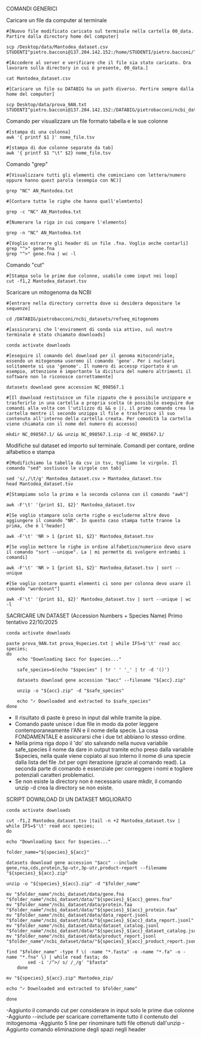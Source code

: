 COMANDI GENERICI

Caricare un file da computer al terminale

```
#[Nuovo file modificato caricato sul terminale nella cartella 00_data. Partire dalla directory home del computer]

scp /Desktop/data/Mantodea_dataset.csv STUDENTI^pietro.bacconi@137.204.142.152:/home/STUDENTI/pietro.bacconi/Tirocinio_magistrale/00_data

#[Accedere al server e verificare che il file sia stato caricato. Ora lavorare sulla directory in cui è presente, 00_data.]

cat Mantodea_dataset.csv

#[Caricare un file su DATABIG ha un path diverso. Pertire sempre dalla home del computer]

scp Desktop/data/prova_9AN.txt STUDENTI^pietro.bacconi@137.204.142.152:/DATABIG/pietrobacconi/ncbi_datasets/refseq_mitogenomes

```
Comando per visualizzare un file formato tabella e le sue colonne

```
#[stampa di una colonna]
awk '{ printf $1 }' nome_file.tsv

#[stampa di due colonne separate da tab]
awk '{ printf $1 "\t" $2} nome_file.tsv

```
Comando "grep"
```
#[Visualizzare tutti gli elementi che cominciano con lettera/numero oppure hanno quest parola (esempio con NC)]

grep "NC" AN_Mantodea.txt

#[Contare tutte le righe che hanno quell'elemtento]

grep -c "NC" AN_Mantodea.txt

#[Numerare la riga in cui compare l'elemento]

grep -n "NC" AN_Mantodea.txt

#[Voglio estrarre gli header di un file .fna. Voglio anche contarli]
grep "^>" gene.fna 
grep "^>" gene.fna | wc -l

```
Comando "cut"
```
#[Stampa solo le prime due colonne, usabile come input nei loop]
cut -f1,2 Mantodea_dataset.tsv

```

Scaricare un mitogenoma da NCBI

```
#[entrare nella directory corretta dove si desidera depositare le sequenze]

cd /DATABIG/pietrobacconi/ncbi_datasets/refseq_mitogenoms

#[assicurarsi che l'enviroment di conda sia attivo, sul nostro terminale è stato chiamato downloads]

conda activate downloads
 
#[eseguire il comando del download per il genoma mitocondriale, essendo un mitogenoma useremo il comando 'gene'. Per i nucleari solitamente si usa 'genome'. Il numero di accessp riportato è un esempio, attenzione è importante la dicitura del numero altrimenti il software non lo riconosce correttamente]

datasets download gene accession NC_098567.1

#[Il download restituisce un file zippato che è possibile unzippare e trasferirlo in una cartella a propria scelta (è possibile eseguire due comandi alla volta con l'utilizzo di && o |), il primo comando crea la cartella mentre il secondo unzippa il file e trasferisce il suo contenuto all'interno della cartella creata. Per comodità la cartella viene chiamata con il nome del numero di accesso]

mkdir NC_098567.1/ && unzip NC_098567.1.zip -d NC_098567.1/

```
Modifiche sul dataset ed importo sul terminale. Comandi per contare, ordine alfabetico e stampa

```
#[Modifichiamo la tabella da csv in tsv, togliamo le virgole. Il comando "sed" sostiusce le virgole con tab]

sed 's/,/\t/g' Mantodea_dataset.csv > Mantodea_dataset.tsv
head Mantodea_dataset.tsv

#[Stampiamo solo la prima e la seconda colonna con il comando "awk"]

awk -F'\t' '{print $1, $2}' Mantodea_dataset.tsv

#[Se voglio stampare solo certe righe o escluderne altre devo aggiungere il comando "NR". In questo caso stampa tutte tranne la prima, che è l'header]

awk -F'\t' 'NR > 1 {print $1, $2}' Mantodea_dataset.tsv

#[Se voglio mettere le righe in ordine alfabetico/numerico devo usare il comando "sort --unique". La | mi permette di svolgere entrambi i comandi]

awk -F'\t' 'NR > 1 {print $1, $2}' Mantodea_dataset.tsv | sort --unique

#[Se voglio contare quanti elementi ci sono per colonna devo usare il comando "wordcount"]

awk -F'\t' '{print $1, $2}' Mantodea_dataset.tsv | sort --unique | wc -l

```
SACRICARE UN DATASET (Accession Numbers + Species Name)     Primo tentativo 22/10/2025

```
conda activate downloads

paste prova_9AN.txt prova_9species.txt | while IFS=$'\t' read acc species; 
do
    echo "Downloading $acc for $species..."

    safe_species=$(echo "$species" | tr ' ' '_' | tr -d '()')

    datasets download gene accession "$acc" --filename "${acc}.zip"

    unzip -o "${acc}.zip" -d "$safe_species"

    echo "✓ Downloaded and extracted to $safe_species"
done

```
- Il risultato di paste è preso in input dal while tramite la pipe.
- Comando paste unisce i due file in modo da poter leggere contemporaneamente l'AN e il nome della specie. La cosa FONDAMENTALE è assicurarsi che i due txt abbiano lo stesso ordine.
- Nella prima riga dopo il 'do' sto salvando nella nuova variabile safe_species il nome da dare in output tramite echo preso dalla variabile $species, nella quale viene copiato al suo interno il nome di una specie dalla lista del file .txt per ogni iterazione (grazie al comando read). La seconda parte di comando è essenziale per correggere i nomi e togliere potenziali caratteri problematici.
- Se non esiste la directory non è necessario usare mkdir, il comando unzip -d crea la directory se non esiste.

SCRIPT DOWNLOAD DI UN DATASET MIGLIORATO

```
conda activate downloads

cut -f1,2 Mantodea_dataset.tsv |tail -n +2 Mantodea_dataset.tsv | while IFS=$'\t' read acc species; 
do

echo "Downloading $acc for $species..."

folder_name="${species}_${acc}"

datasets download gene accession "$acc" --include gene,rna,cds,protein,5p-utr,3p-utr,product-report --filename "${species}_${acc}.zip"

unzip -o "${species}_${acc}.zip" -d "$folder_name"

mv "$folder_name"/ncbi_dataset/data/gene.fna "$folder_name"/ncbi_dataset/data/"${species}_${acc}_genes.fna"
mv "$folder_name"/ncbi_dataset/data/protein.faa "$folder_name"/ncbi_dataset/data/"${species}_${acc}_protein.faa"
mv "$folder_name"/ncbi_dataset/data/data_report.jsonl "$folder_name"/ncbi_dataset/data/"${species}_${acc}_data_report.jsonl"
mv "$folder_name"/ncbi_dataset/data/dataset_catalog.jsonl "$folder_name"/ncbi_dataset/data/"${species}_${acc}_dataset_catalog.jsonl"
mv "$folder_name"/ncbi_dataset/data/product_report.jsonl "$folder_name"/ncbi_dataset/data/"${species}_${acc}_product_report.jsonl"

find "$folder_name" -type f \( -name "*.fasta" -o -name "*.fa" -o -name "*.fna" \) | while read fasta; do
        sed -i '/^>/ s/ /_/g' "$fasta"
    done

mv "${species}_${acc}.zip" Mantodea_zip/

echo "✓ Downloaded and extracted to $folder_name"

done

```

-Aggiunto il comando cut per considerare in input solo le prime due colonne
-Aggiunto --include per scaricare correttamente tutto il contenuto del mitogenoma
-Aggiunto 5 line per rinominare tutti file ottenuti dall'unzip 
-Aggiunto comando eliminazione degli spazi negli header

